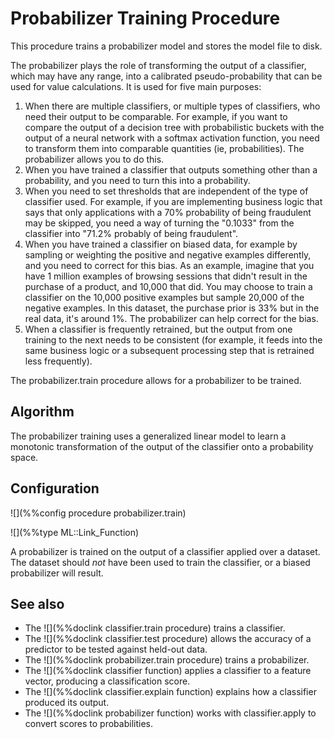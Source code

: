 # Probabilizer Training Procedure

This procedure
trains a probabilizer model and stores the model file to disk.

The probabilizer plays the role of transforming the output of a classifier,
which may have any range, into a calibrated pseudo-probability that can
be used for value calculations.  It is used for five main purposes:

1.  When there are multiple classifiers, or multiple types of classifiers,
    who need their output to be comparable.  For example, if you want to
    compare the output of a decision tree with probabilistic buckets with
    the output of a neural network with a softmax activation function, you
    need to transform them into comparable quantities (ie, probabilities).
    The probabilizer allows you to do this.
2.  When you have trained a classifier that outputs something other than a
    probability, and you need to turn this into a probability.
3.  When you need to set thresholds that are independent of the type of
    classifier used.  For example, if you are implementing business logic
    that says that only applications with a 70% probability of being
    fraudulent may be skipped, you need a way of turning the "0.1033" from
    the classifier into "71.2% probably of being fraudulent".
4.  When you have trained a classifier on biased data, for example by sampling or
    weighting the positive and negative examples differently, and you need
    to correct for this bias.  As an example, imagine that you have 1 million
    examples of browsing sessions that didn't result in the purchase of a product,
    and 10,000 that did.  You may choose to train a classifier on the 10,000
    positive examples but sample 20,000 of the negative examples.  In this
    dataset, the purchase prior is 33% but in the real data, it's around 1%.  The
    probabilizer can help correct for the bias.
5.  When a classifier is frequently retrained, but the output from one
    training to the next needs to be consistent (for example, it feeds
    into the same business logic or a subsequent processing step that
    is retrained less frequently).

The probabilizer.train procedure allows for a probabilizer to be trained.

## Algorithm

The probabilizer training uses a generalized linear model to learn a monotonic
transformation of the output of the classifier onto a probability space.

## Configuration

![](%%config procedure probabilizer.train)


![](%%type ML::Link_Function)

A probabilizer is trained on the output of a classifier applied over a
dataset.  The dataset should *not* have been used to train the classifier,
or a biased probabilizer will result.

## See also

* The ![](%%doclink classifier.train procedure) trains a classifier.
* The ![](%%doclink classifier.test procedure) allows the accuracy of a predictor to be tested against
held-out data.
* The ![](%%doclink probabilizer.train procedure) trains a probabilizer.
* The ![](%%doclink classifier function) applies a classifier to a feature vector, producing a classification score.
* The ![](%%doclink classifier.explain function) explains how a classifier produced its output.
* The ![](%%doclink probabilizer function) works with classifier.apply to convert scores to probabilities.